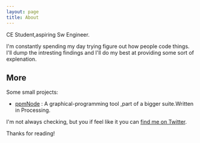 ```yaml
---
layout: page
title: About
---
```


<p class="message">
  CE Student,aspiring Sw Engineer.
</p>

I'm constantly spending my day trying figure out how people code things. I'll dump the intresting findings and I'll do my best at providing some sort of explenation.

## More

Some small projects:

* [ppmNode](https://github.com/LoreBerli/ppmNode) : A graphical-programming tool ,part of a bigger suite.Written in Processing.

I'm not always checking, but you if feel like it you can [find me on Twitter](https://twitter.com/mrgorsky).

Thanks for reading!
